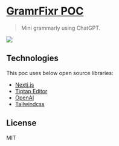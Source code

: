 # [GramrFixr POC](https://gramrfixr-poc.vercel.app)

> Mini grammarly using ChatGPT.

![](https://raw.githubusercontent.com/shahsagarm/gramrfixr/main/public/preview.git)

## Technologies

This poc uses below open source libraries:

- [Nextj.js](https://nextjs.org/)
- [Tiptap Editor](https://tiptap.dev/)
- [OpenAI](https://platform.openai.com/docs/api-reference/chat/create)
- [Tailwindcss](https://tailwindcss.com/)

## License

MIT
